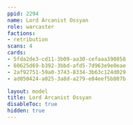 ```yaml
---
ppid: 2294
name: Lord Arcanist Ossyan
role: warcaster
factions:
- retribution
scans: 4
cards:
- 5fda2de3-cd11-3b09-aa30-cefaaa390858
- 60625d69-b392-3bbd-afd5-7d963e9e0eae
- 2af92751-59a0-3743-8334-3b63c124d029
- ad050424-a025-3a8d-a279-e84eef5b807b

layout: model
title: Lord Arcanist Ossyan
disableToc: true
hidden: true
---
```

